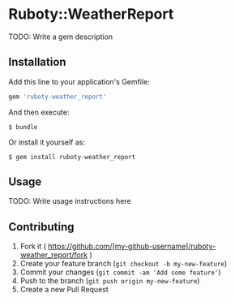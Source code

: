 # Ruboty::WeatherReport

TODO: Write a gem description

## Installation

Add this line to your application's Gemfile:

```ruby
gem 'ruboty-weather_report'
```

And then execute:

    $ bundle

Or install it yourself as:

    $ gem install ruboty-weather_report

## Usage

TODO: Write usage instructions here

## Contributing

1. Fork it ( https://github.com/[my-github-username]/ruboty-weather_report/fork )
2. Create your feature branch (`git checkout -b my-new-feature`)
3. Commit your changes (`git commit -am 'Add some feature'`)
4. Push to the branch (`git push origin my-new-feature`)
5. Create a new Pull Request
